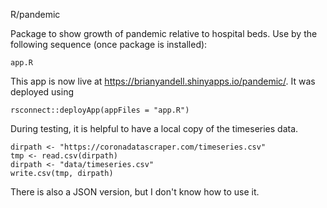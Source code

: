 R/pandemic

Package to show growth of pandemic relative to hospital beds.
Use by the following sequence (once package is installed):

```
app.R
```

This app is now live at <https://brianyandell.shinyapps.io/pandemic/>.
It was deployed using 

```
rsconnect::deployApp(appFiles = "app.R")
```

During testing, it is helpful to have a local copy of the timeseries data.

```
dirpath <- "https://coronadatascraper.com/timeseries.csv"
tmp <- read.csv(dirpath)
dirpath <- "data/timeseries.csv"
write.csv(tmp, dirpath)
```

There is also a JSON version, but I don't know how to use it.

